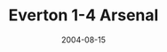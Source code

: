 ---
layout: post
header: Everton 1-4 Arsenal
date: 2004-08-15
categories: premier-league
video: VB1JXoOYwjY
summary: Arsenal start the defence of their title with a convincing win over Everton
excerpt: Arsenal start the defence of their title with a convincing win over Everton
title: Everton 1-4 Arsenal
---